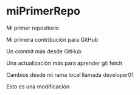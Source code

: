 # miPrimerRepo

Mi primer repositorio

Mi primera contribución para GitHub

Un commit más desde GitHub

Una actualización más para aprender git fetch

Cambios desde mi rama local llamada developer01

Esto es una modificación
